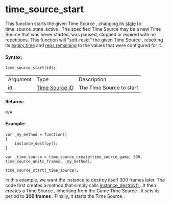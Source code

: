 # time_source_start

This function starts the given Time Source , changing its
[state](Time_Source_States) to time_source_state_active . The
specified Time Source may be a new Time Source that was never
started, was paused, stopped or expired with no repetitions. This
function will "soft-reset" the given Time Source , resetting its [expiry
time](time_source_get_time_remaining) and [reps
remaining](time_source_get_reps_remaining) to the values that were
configured for it.

#### Syntax:

``` gml
time_source_start(id);
```

|          |                                                                                                      |                            |
|----------|------------------------------------------------------------------------------------------------------|----------------------------|
| Argument | Type                                                                                                 | Description                |
| id       |  [Time Source ID](../../../../GameMaker_Language/GML_Reference/Time_Sources/time_source_create)  | The Time Source to start   |

#### Returns:

``` gml
N/A
```

#### Example:

``` gml
var _my_method = function()
{
    instance_destroy();
}

var _time_source = time_source_create(time_source_game, 300, time_source_units_frames, _my_method);

time_source_start(_time_source);
```

In this example, we want the instance to destroy itself 300 frames
later. The code first creates a method that simply calls [
instance_destroy() ](../Asset_Management/Instances/instance_destroy)
. It then creates a Time Source , inheriting from the Game Time Source .
It sets its period to **300 frames** . Finally, it starts the Time
Source .
